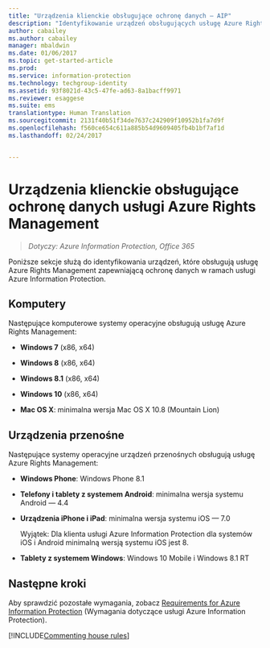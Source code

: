 ```yaml
---
title: "Urządzenia klienckie obsługujące ochronę danych — AIP"
description: "Identyfikowanie urządzeń obsługujących usługę Azure Rights Management w ramach usługi Azure Information Protection."
author: cabailey
ms.author: cabailey
manager: mbaldwin
ms.date: 01/06/2017
ms.topic: get-started-article
ms.prod: 
ms.service: information-protection
ms.technology: techgroup-identity
ms.assetid: 93f8021d-43c5-47fe-ad63-8a1bacff9971
ms.reviewer: esaggese
ms.suite: ems
translationtype: Human Translation
ms.sourcegitcommit: 2131f40b51f34de7637c242909f10952b1fa7d9f
ms.openlocfilehash: f560ce654c611a885b54d9609405fb4b1bf7af1d
ms.lasthandoff: 02/24/2017


---
```



# <a name="client-devices-that-support-azure-rights-management-data-protection"></a>Urządzenia klienckie obsługujące ochronę danych usługi Azure Rights Management

>*Dotyczy: Azure Information Protection, Office 365*

Poniższe sekcje służą do identyfikowania urządzeń, które obsługują usługę Azure Rights Management zapewniającą ochronę danych w ramach usługi Azure Information Protection.

## <a name="computers"></a>Komputery
Następujące komputerowe systemy operacyjne obsługują usługę Azure Rights Management:

-   **Windows 7** (x86, x64)

-   **Windows 8** (x86, x64)

-   **Windows 8.1** (x86, x64)

-   **Windows 10** (x86, x64)

-   **Mac OS X**: minimalna wersja Mac OS X 10.8 (Mountain Lion)

## <a name="mobile-devices"></a>Urządzenia przenośne
Następujące systemy operacyjne urządzeń przenośnych obsługują usługę Azure Rights Management:

-   **Windows Phone**: Windows Phone 8.1

-   **Telefony i tablety z systemem Android**: minimalna wersja systemu Android — 4.4

-   **Urządzenia iPhone i iPad**: minimalna wersja systemu iOS — 7.0
     
    Wyjątek: Dla klienta usługi Azure Information Protection dla systemów iOS i Android minimalną wersją systemu iOS jest 8.

-   **Tablety z systemem Windows**: Windows 10 Mobile i Windows 8.1 RT


## <a name="next-steps"></a>Następne kroki
Aby sprawdzić pozostałe wymagania, zobacz [Requirements for Azure Information Protection](requirements-azure-rms.md) (Wymagania dotyczące usługi Azure Information Protection).

[!INCLUDE[Commenting house rules](../includes/houserules.md)]

